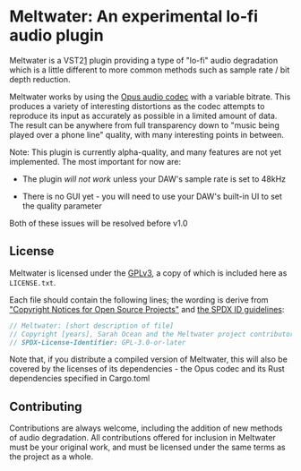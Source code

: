 # Meltwater: An experimental lo-fi audio plugin

Meltwater is a VST2[1] plugin providing a type of "lo-fi" audio degradation
which is a little different to more common methods such as sample rate / bit
depth reduction.

Meltwater works by using the [Opus audio codec][2] with a variable bitrate. This
produces a variety of interesting distortions as the codec attempts to reproduce
its input as accurately as possible in a limited amount of data. The result can
be anywhere from full transparency down to "music being played over a phone
line" quality, with many interesting points in between.

Note: This plugin is currently alpha-quality, and many features are not yet
implemented. The most important for now are:

* The plugin *will not work* unless your DAW's sample rate is set to 48kHz

* There is no GUI yet - you will need to use your DAW's built-in UI
  to set the quality parameter

Both of these issues will be resolved before v1.0

## License

Meltwater is licensed under the [GPLv3][3], a copy of which is included here as
`LICENSE.txt`. 

Each file should contain the following lines; the wording is derive from
["Copyright Notices for Open Source Projects"][2] and [the SPDX ID
guidelines][3]:

```rust
// Meltwater: [short description of file]
// Copyright [years], Sarah Ocean and the Meltwater project contributors.
// SPDX-License-Identifier: GPL-3.0-or-later
```

Note that, if you distribute a compiled version of Meltwater, this will also be
covered by the licenses of its dependencies - the Opus codec and its Rust
dependencies specified in Cargo.toml

## Contributing

Contributions are always welcome, including the addition of new methods of audio
degradation. All contributions offered for inclusion in Meltwater must be your
original work, and must be licensed under the same terms as the project as a
whole.

[1]: https://en.wikipedia.org/wiki/Virtual_Studio_Technology
[2]: https://opus-codec.org/
[3]: https://choosealicense.com/licenses/gpl-3.0/
